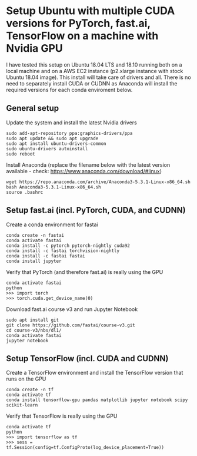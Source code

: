 # Setup Ubuntu with multiple CUDA versions for PyTorch, fast.ai, TensorFlow on a machine with Nvidia GPU 

I have tested this setup on Ubuntu 18.04 LTS and 18.10 running both on a local machine and on a AWS EC2 instance (p2.xlarge instance with stock Ubuntu 18.04 image). This install will take care of drivers and all. There is no need to separately install CUDA or CUDNN as Anaconda will install the required versions for each conda enviroment below. 

## General setup

Update the system and install the latest Nvidia drivers

```sudo apt install ubuntu-drivers-common
sudo add-apt-repository ppa:graphics-drivers/ppa
sudo apt update && sudo apt upgrade 
sudo apt install ubuntu-drivers-common
sudo ubuntu-drivers autoinstall
sudo reboot
```

Install Anaconda (replace the filename below with the latest version available - check: https://www.anaconda.com/download/#linux)
```
wget https://repo.anaconda.com/archive/Anaconda3-5.3.1-Linux-x86_64.sh
bash Anaconda3-5.3.1-Linux-x86_64.sh
source .bashrc
```

## Setup fast.ai (incl. PyTorch, CUDA, and CUDNN)

Create a conda environment for fastai 
``` 
conda create -n fastai
conda activate fastai
conda install -c pytorch pytorch-nightly cuda92
conda install -c fastai torchvision-nightly
conda install -c fastai fastai
conda install jupyter
```

Verify that PyTorch (and therefore fast.ai) is really using the GPU 
```
conda activate fastai
python 
>>> import torch
>>> torch.cuda.get_device_name(0)
``` 
Download fast.ai course v3 and run Jupyter Notebook
```
sudo apt install git
git clone https://github.com/fastai/course-v3.git
cd course-v3/nbs/dl1/
conda activate fastai
jupyter notebook
```


## Setup TensorFlow (incl. CUDA and CUDNN)

Create a TensorFlow environment and install the TensorFlow version that runs on the GPU
```
conda create -n tf
conda activate tf
conda install tensorflow-gpu pandas matplotlib jupyter notebook scipy scikit-learn
```

Verify that TensorFlow is really using the GPU
```
conda activate tf
python
>>> import tensorflow as tf
>>> sess = tf.Session(config=tf.ConfigProto(log_device_placement=True)) 
```
